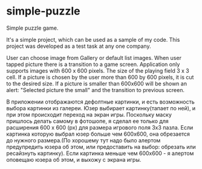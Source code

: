 simple-puzzle
=============

Simple puzzle game.

It's a simple project, which can be used as a sample of my code.
This project was developed as a test task at any one company.

User can choose image from Gallery or default list images.
When user tapped picture there is a transition to a game screen.
Application only supports images with 600 x 600 pixels. The size of the playing field
3 x 3 cell.
If a picture is chosen by the user more than
600 by 600 pixels, it is cut to the desired size.
If a picture is smaller than 600x600 will be shown an alert: "Selected picture the small" and the transition to previous screen.



В приложении отображаются дефолтные картинки, и есть 
возможность выбора картинки из галереи. Юзер выбирает 
картинку(тапает по ней), и при этом происходит переход на экран 
игры. 
Поскольку маску пришлось делать самому в фотошопе, я сделал ее 
только для расширения 600 х 600 (рх) для размера игрового поля 
3х3 пазла. Если картинка которую выбрал юзер больше чем
600х600, она обрезается до нужного размера.(По хорошему тут 
надо было алертом предупредить юзера об этом, или предоставить 
на выбор: обрезать или ресайзнуть картинку).
Если картинка меньше чем 600х600 - я алертом оповещаю юзера об 
этом, и выхожу с экрана игры. 
